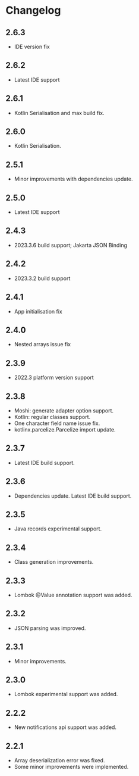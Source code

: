 # Changelog

## 2.6.3
- IDE version fix

## 2.6.2
- Latest IDE support

## 2.6.1
- Kotlin Serialisation and max build fix.

## 2.6.0
- Kotlin Serialisation.

## 2.5.1
- Minor improvements with dependencies update.

## 2.5.0
- Latest IDE support

## 2.4.3
- 2023.3.6 build support; Jakarta JSON Binding

## 2.4.2
- 2023.3.2 build support

## 2.4.1
- App initialisation fix

## 2.4.0
- Nested arrays issue fix

## 2.3.9
- 2022.3 platform version support

## 2.3.8
- Moshi: generate adapter option support.
- Kotlin: regular classes support.
- One character field name issue fix.
- kotlinx.parcelize.Parcelize import update.

## 2.3.7

- Latest IDE build support.

## 2.3.6

- Dependencies update. Latest IDE build support.

## 2.3.5

- Java records experimental support.

## 2.3.4

- Class generation improvements.

## 2.3.3

- Lombok @Value annotation support was added.

## 2.3.2

- JSON parsing was improved.

## 2.3.1

- Minor improvements.

## 2.3.0

- Lombok experimental support was added.

## 2.2.2

- New notifications api support was added.

## 2.2.1

- Array deserialization error was fixed.
- Some minor improvements were implemented.
